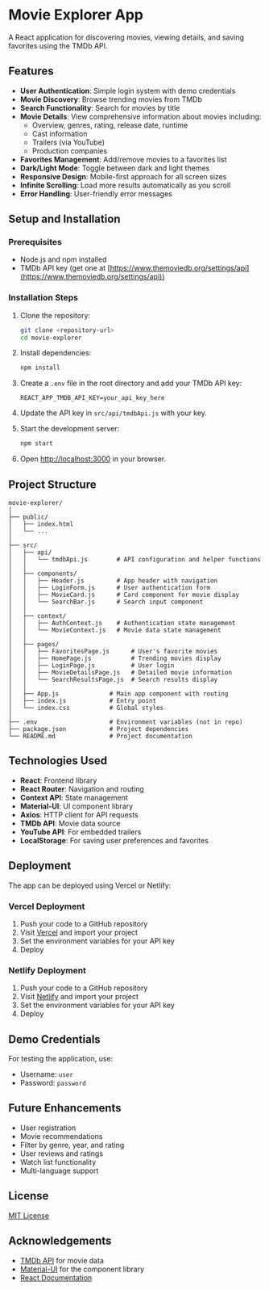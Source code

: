 # Movie Explorer App

A React application for discovering movies, viewing details, and saving favorites using the TMDb API.

## Features

- **User Authentication**: Simple login system with demo credentials
- **Movie Discovery**: Browse trending movies from TMDb
- **Search Functionality**: Search for movies by title
- **Movie Details**: View comprehensive information about movies including:
  - Overview, genres, rating, release date, runtime
  - Cast information
  - Trailers (via YouTube)
  - Production companies
- **Favorites Management**: Add/remove movies to a favorites list
- **Dark/Light Mode**: Toggle between dark and light themes
- **Responsive Design**: Mobile-first approach for all screen sizes
- **Infinite Scrolling**: Load more results automatically as you scroll
- **Error Handling**: User-friendly error messages

## Setup and Installation

### Prerequisites

- Node.js and npm installed
- TMDb API key (get one at [https://www.themoviedb.org/settings/api](https://www.themoviedb.org/settings/api))

### Installation Steps

1. Clone the repository:
   ```bash
   git clone <repository-url>
   cd movie-explorer
   ```

2. Install dependencies:
   ```bash
   npm install
   ```

3. Create a `.env` file in the root directory and add your TMDb API key:
   ```
   REACT_APP_TMDB_API_KEY=your_api_key_here
   ```

4. Update the API key in `src/api/tmdbApi.js` with your key.

5. Start the development server:
   ```bash
   npm start
   ```

6. Open [http://localhost:3000](http://localhost:3000) in your browser.

## Project Structure

```
movie-explorer/
│
├── public/
│   ├── index.html
│   └── ...
│
├── src/
│   ├── api/
│   │   └── tmdbApi.js        # API configuration and helper functions
│   │
│   ├── components/
│   │   ├── Header.js         # App header with navigation
│   │   ├── LoginForm.js      # User authentication form
│   │   ├── MovieCard.js      # Card component for movie display
│   │   └── SearchBar.js      # Search input component
│   │
│   ├── context/
│   │   ├── AuthContext.js    # Authentication state management
│   │   └── MovieContext.js   # Movie data state management
│   │
│   ├── pages/
│   │   ├── FavoritesPage.js      # User's favorite movies
│   │   ├── HomePage.js           # Trending movies display
│   │   ├── LoginPage.js          # User login
│   │   ├── MovieDetailsPage.js   # Detailed movie information
│   │   └── SearchResultsPage.js  # Search results display
│   │
│   ├── App.js              # Main app component with routing
│   ├── index.js            # Entry point
│   └── index.css           # Global styles
│
├── .env                    # Environment variables (not in repo)
├── package.json            # Project dependencies
└── README.md               # Project documentation
```

## Technologies Used

- **React**: Frontend library
- **React Router**: Navigation and routing
- **Context API**: State management
- **Material-UI**: UI component library
- **Axios**: HTTP client for API requests
- **TMDb API**: Movie data source
- **YouTube API**: For embedded trailers
- **LocalStorage**: For saving user preferences and favorites

## Deployment

The app can be deployed using Vercel or Netlify:

### Vercel Deployment

1. Push your code to a GitHub repository
2. Visit [Vercel](https://vercel.com) and import your project
3. Set the environment variables for your API key
4. Deploy

### Netlify Deployment

1. Push your code to a GitHub repository
2. Visit [Netlify](https://netlify.com) and import your project
3. Set the environment variables for your API key
4. Deploy

## Demo Credentials

For testing the application, use:
- Username: `user`
- Password: `password`

## Future Enhancements

- User registration
- Movie recommendations
- Filter by genre, year, and rating
- User reviews and ratings
- Watch list functionality
- Multi-language support

## License

[MIT License](LICENSE)

## Acknowledgements

- [TMDb API](https://developers.themoviedb.org/3) for movie data
- [Material-UI](https://mui.com/) for the component library
- [React Documentation](https://reactjs.org/docs)